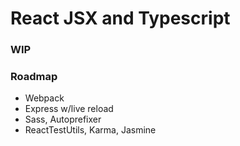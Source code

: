 # React JSX and Typescript

### WIP

### Roadmap
* Webpack
* Express w/live reload
* Sass, Autoprefixer
* ReactTestUtils, Karma, Jasmine
